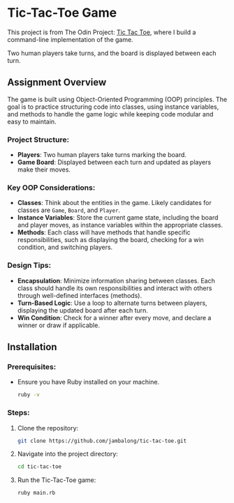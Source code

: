# Tic-Tac-Toe Game

This project is from The Odin Project: [Tic Tac Toe](https://www.theodinproject.com/lessons/ruby-tic-tac-toe), where I build a command-line implementation of the game.

Two human players take turns, and the board is displayed between each turn.

## Assignment Overview

The game is built using Object-Oriented Programming (OOP) principles. The goal is to practice structuring code into classes, using instance variables, and methods to handle the game logic while keeping code modular and easy to maintain.

### Project Structure:

- **Players**: Two human players take turns marking the board.
- **Game Board**: Displayed between each turn and updated as players make their moves.

### Key OOP Considerations:

- **Classes**: Think about the entities in the game. Likely candidates for classes are `Game`, `Board`, and `Player`.
- **Instance Variables**: Store the current game state, including the board and player moves, as instance variables within the appropriate classes.
- **Methods**: Each class will have methods that handle specific responsibilities, such as displaying the board, checking for a win condition, and switching players.

### Design Tips:

- **Encapsulation**: Minimize information sharing between classes. Each class should handle its own responsibilities and interact with others through well-defined interfaces (methods).
- **Turn-Based Logic**: Use a loop to alternate turns between players, displaying the updated board after each turn.
- **Win Condition**: Check for a winner after every move, and declare a winner or draw if applicable.

## Installation

### Prerequisites:

- Ensure you have Ruby installed on your machine.
  ```bash
  ruby -v
  ```

### Steps:

1. Clone the repository:
   ```bash
   git clone https://github.com/jambalong/tic-tac-toe.git
   ```

2. Navigate into the project directory:
   ```bash
   cd tic-tac-toe
   ```

3. Run the Tic-Tac-Toe game:
   ```bash
   ruby main.rb
   ```
